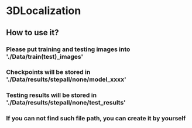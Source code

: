 # 3DLocalization
## How to use it?
### Please put training and testing images into './Data/train(test)_images'
### Checkpoints will be stored in './Data/results/stepall/none/model_xxxx'
### Testing results will be stored in './Data/results/stepall/none/test_results'
### If you can not find such file path, you can create it by yourself
